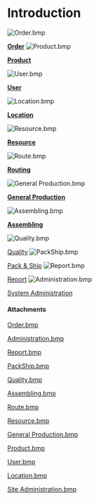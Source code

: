 # Introduction

![Order.bmp](/.attachments/29917642.bmp)


**[Order](/iFactory-JGP-MES/iFactory-JGP-MES-Home/iFactory-JGP-MS/CONTENT/Order.md)** 
![Product.bmp](/.attachments/29917651.bmp)


**[Product](/iFactory-JGP-MES/iFactory-JGP-MES-Home/iFactory-JGP-MS/CONTENT/Product.md)** 

![User.bmp](/.attachments/29917652.bmp)


**[User](/iFactory-JGP-MES/iFactory-JGP-MES-Home/iFactory-JGP-MS/CONTENT/User.md)** 

![Location.bmp](/.attachments/29917653.bmp)


**[Location](/iFactory-JGP-MES/iFactory-JGP-MES-Home/iFactory-JGP-MS/CONTENT/Location.md)** 

![Resource.bmp](/.attachments/29917649.bmp)


**[Resource](/iFactory-JGP-MES/iFactory-JGP-MES-Home/iFactory-JGP-MS/CONTENT/Resource.md)** 

![Route.bmp](/.attachments/29917648.bmp)


**[Routing](/iFactory-JGP-MES/iFactory-JGP-MES-Home/iFactory-JGP-MS/CONTENT/Routing.md)** 

![General Production.bmp](/.attachments/29917650.bmp)


**[General Production](/iFactory-JGP-MES/iFactory-JGP-MES-Home/iFactory-JGP-MS/CONTENT/General-Production.md)** 

![Assembling.bmp](/.attachments/29917647.bmp)


**[Assembling](/iFactory-JGP-MES/iFactory-JGP-MES-Home/iFactory-JGP-MS/CONTENT/Assembling.md)** 

![Quality.bmp](/.attachments/29917646.bmp)



[Quality](/iFactory-JGP-MES/iFactory-JGP-MES-Home/iFactory-JGP-MS/CONTENT/Quality.md)
![PackShip.bmp](/.attachments/29917645.bmp)



[Pack & Ship](/iFactory-JGP-MES/iFactory-JGP-MES-Home/iFactory-JGP-MS/CONTENT/Pack,-OBA,-Warehouse,-Receiving-&-Ship.md)
![Report.bmp](/.attachments/29917644.bmp)



[Report](/iFactory-JGP-MES/iFactory-JGP-MES-Home/iFactory-JGP-MS/CONTENT/Report.md)
![Administration.bmp](/.attachments/29917643.bmp)



[System Administration](/iFactory-JGP-MES/iFactory-JGP-MES-Home/iFactory-JGP-MS/CONTENT/System-Administration.md)




#### Attachments

[Order.bmp](/.attachments/29917642.bmp)
[Administration.bmp](/.attachments/29917643.bmp)
[Report.bmp](/.attachments/29917644.bmp)
[PackShip.bmp](/.attachments/29917645.bmp)
[Quality.bmp](/.attachments/29917646.bmp)
[Assembling.bmp](/.attachments/29917647.bmp)
[Route.bmp](/.attachments/29917648.bmp)
[Resource.bmp](/.attachments/29917649.bmp)
[General Production.bmp](/.attachments/29917650.bmp)
[Product.bmp](/.attachments/29917651.bmp)
[User.bmp](/.attachments/29917652.bmp)
[Location.bmp](/.attachments/29917653.bmp)
[Site Administration.bmp](/.attachments/29917654.bmp)
